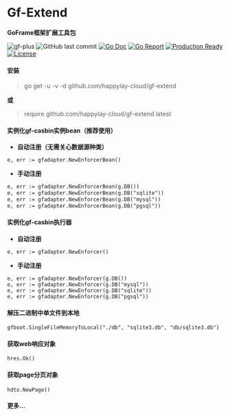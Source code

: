 # Gf-Extend
**GoFrame框架扩展工具包**

![gf-plus](https://img.shields.io/badge/gf-plus-ea7b99)
![GitHub last commit](https://img.shields.io/github/last-commit/happylay-cloud/gf-extend?style=flat-square)
[![Go Doc](https://godoc.org/happylay-cloud/gf-extend?status.svg)](https://pkg.go.dev/github.com/happylay-cloud/gf-extend)
[![Go Report](https://goreportcard.com/badge/happylay-cloud/gf-extend?v=1)](https://goreportcard.com/report/happylay-cloud/gf-extend)
[![Production Ready](https://img.shields.io/badge/production-ready-blue.svg)](https://github.com/happylay-cloud/gf-extend)
[![License](https://img.shields.io/github/license/happylay-cloud/gf-extend.svg?style=flat)](https://github.com/happylay-cloud/gf-extend)

#### **安装**

> go get -u -v -d github.com/happylay-cloud/gf-extend

**或**

> require github.com/happylay-cloud/gf-extend latest

#### 实例化gf-casbin实例bean（推荐使用）
* **自动注册（无需关心数据源种类）**
```
e, err := gfadapter.NewEnforcerBean()
```
* **手动注册**
```markdown
e, err := gfadapter.NewEnforcerBean(g.DB())
e, err := gfadapter.NewEnforcerBean(g.DB("sqlite"))
e, err := gfadapter.NewEnforcerBean(g.DB("mysql"))
e, err := gfadapter.NewEnforcerBean(g.DB("pgsql"))
```
#### 实例化gf-casbin执行器
* **自动注册**
```
e, err := gfadapter.NewEnforcer()
```
* **手动注册**
```
e, err := gfadapter.NewEnforcer(g.DB())
e, err := gfadapter.NewEnforcer(g.DB("mysql"))
e, err := gfadapter.NewEnforcer(g.DB("sqlite"))
e, err := gfadapter.NewEnforcer(g.DB("pgsql"))
```
#### 解压二进制中单文件到本地
```
gfboot.SingleFileMemoryToLocal("./db", "sqlite3.db", "db/sqlite3.db")
```

#### 获取web响应对象
```
hres.Ok()
```

#### 获取page分页对象
```
hdto.NewPage()
```

#### **更多...**
